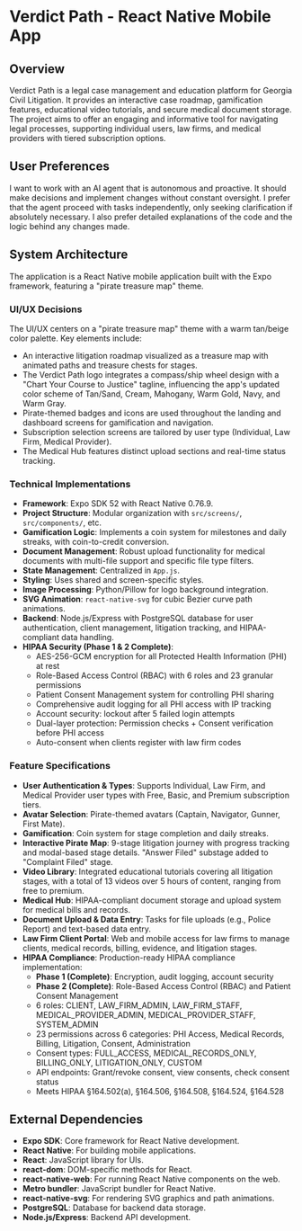 # Verdict Path - React Native Mobile App

## Overview
Verdict Path is a legal case management and education platform for Georgia Civil Litigation. It provides an interactive case roadmap, gamification features, educational video tutorials, and secure medical document storage. The project aims to offer an engaging and informative tool for navigating legal processes, supporting individual users, law firms, and medical providers with tiered subscription options.

## User Preferences
I want to work with an AI agent that is autonomous and proactive. It should make decisions and implement changes without constant oversight. I prefer that the agent proceed with tasks independently, only seeking clarification if absolutely necessary. I also prefer detailed explanations of the code and the logic behind any changes made.

## System Architecture
The application is a React Native mobile application built with the Expo framework, featuring a "pirate treasure map" theme.

### UI/UX Decisions
The UI/UX centers on a "pirate treasure map" theme with a warm tan/beige color palette. Key elements include:
- An interactive litigation roadmap visualized as a treasure map with animated paths and treasure chests for stages.
- The Verdict Path logo integrates a compass/ship wheel design with a "Chart Your Course to Justice" tagline, influencing the app's updated color scheme of Tan/Sand, Cream, Mahogany, Warm Gold, Navy, and Warm Gray.
- Pirate-themed badges and icons are used throughout the landing and dashboard screens for gamification and navigation.
- Subscription selection screens are tailored by user type (Individual, Law Firm, Medical Provider).
- The Medical Hub features distinct upload sections and real-time status tracking.

### Technical Implementations
- **Framework**: Expo SDK 52 with React Native 0.76.9.
- **Project Structure**: Modular organization with `src/screens/`, `src/components/`, etc.
- **Gamification Logic**: Implements a coin system for milestones and daily streaks, with coin-to-credit conversion.
- **Document Management**: Robust upload functionality for medical documents with multi-file support and specific file type filters.
- **State Management**: Centralized in `App.js`.
- **Styling**: Uses shared and screen-specific styles.
- **Image Processing**: Python/Pillow for logo background integration.
- **SVG Animation**: `react-native-svg` for cubic Bezier curve path animations.
- **Backend**: Node.js/Express with PostgreSQL database for user authentication, client management, litigation tracking, and HIPAA-compliant data handling.
- **HIPAA Security (Phase 1 & 2 Complete)**:
  - AES-256-GCM encryption for all Protected Health Information (PHI) at rest
  - Role-Based Access Control (RBAC) with 6 roles and 23 granular permissions
  - Patient Consent Management system for controlling PHI sharing
  - Comprehensive audit logging for all PHI access with IP tracking
  - Account security: lockout after 5 failed login attempts
  - Dual-layer protection: Permission checks + Consent verification before PHI access
  - Auto-consent when clients register with law firm codes

### Feature Specifications
- **User Authentication & Types**: Supports Individual, Law Firm, and Medical Provider user types with Free, Basic, and Premium subscription tiers.
- **Avatar Selection**: Pirate-themed avatars (Captain, Navigator, Gunner, First Mate).
- **Gamification**: Coin system for stage completion and daily streaks.
- **Interactive Pirate Map**: 9-stage litigation journey with progress tracking and modal-based stage details. "Answer Filed" substage added to "Complaint Filed" stage.
- **Video Library**: Integrated educational tutorials covering all litigation stages, with a total of 13 videos over 5 hours of content, ranging from free to premium.
- **Medical Hub**: HIPAA-compliant document storage and upload system for medical bills and records.
- **Document Upload & Data Entry**: Tasks for file uploads (e.g., Police Report) and text-based data entry.
- **Law Firm Client Portal**: Web and mobile access for law firms to manage clients, medical records, billing, evidence, and litigation stages.
- **HIPAA Compliance**: Production-ready HIPAA compliance implementation:
  - **Phase 1 (Complete)**: Encryption, audit logging, account security
  - **Phase 2 (Complete)**: Role-Based Access Control (RBAC) and Patient Consent Management
  - 6 roles: CLIENT, LAW_FIRM_ADMIN, LAW_FIRM_STAFF, MEDICAL_PROVIDER_ADMIN, MEDICAL_PROVIDER_STAFF, SYSTEM_ADMIN
  - 23 permissions across 6 categories: PHI Access, Medical Records, Billing, Litigation, Consent, Administration
  - Consent types: FULL_ACCESS, MEDICAL_RECORDS_ONLY, BILLING_ONLY, LITIGATION_ONLY, CUSTOM
  - API endpoints: Grant/revoke consent, view consents, check consent status
  - Meets HIPAA §164.502(a), §164.506, §164.508, §164.524, §164.528

## External Dependencies
- **Expo SDK**: Core framework for React Native development.
- **React Native**: For building mobile applications.
- **React**: JavaScript library for UIs.
- **react-dom**: DOM-specific methods for React.
- **react-native-web**: For running React Native components on the web.
- **Metro bundler**: JavaScript bundler for React Native.
- **react-native-svg**: For rendering SVG graphics and path animations.
- **PostgreSQL**: Database for backend data storage.
- **Node.js/Express**: Backend API development.